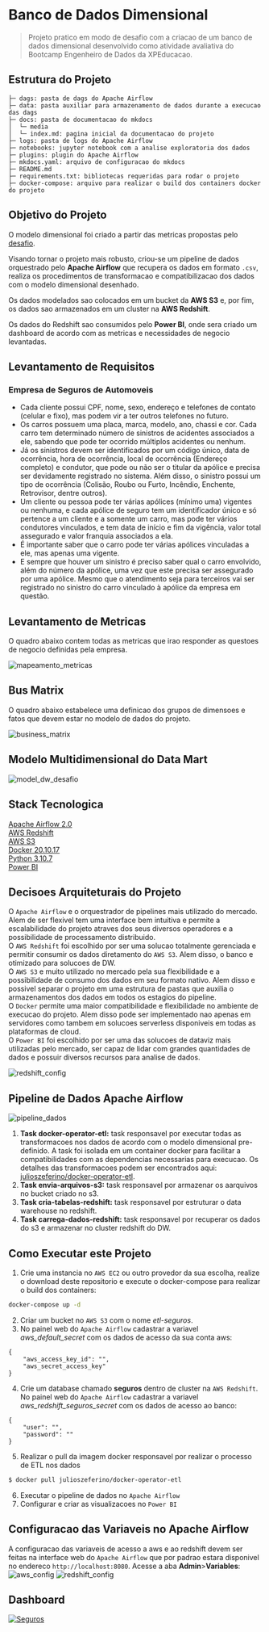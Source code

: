 # Banco de Dados Dimensional

> Projeto pratico em modo de desafio com a criacao de um banco de dados dimensional desenvolvido como atividade avaliativa do Bootcamp Engenheiro de Dados da XPEducacao.
## **Estrutura do Projeto**

    ├─ dags: pasta de dags do Apache Airflow
    ├─ data: pasta auxiliar para armazenamento de dados durante a execucao das dags
    ├─ docs: pasta de documentacao do mkdocs
    │  └─ media
    │  └─ index.md: pagina inicial da documentacao do projeto
    ├─ logs: pasta de logs do Apache Airflow
    ├─ notebooks: jupyter notebook com a analise exploratoria dos dados
    ├─ plugins: plugin do Apache Airflow
    ├─ mkdocs.yaml: arquivo de configuracao do mkdocs
    ├─ README.md
    ├─ requirements.txt: bibliotecas requeridas para rodar o projeto
    ├─ docker-compose: arquivo para realizar o build dos containers docker do projeto


## **Objetivo do Projeto**

O modelo dimensional foi criado a partir das metricas propostas pelo [desafio](media/desafio_xp.pdf).

Visando tornar o projeto mais robusto, criou-se um pipeline de dados orquestrado pelo **Apache Airflow** que recupera os dados em formato `.csv`, realiza os procedimentos de transformacao e compatibilizacao dos dados com o modelo dimensional desenhado.

Os dados modelados sao colocados em um bucket da **AWS S3** e, por fim, os dados sao armazenados em um cluster na **AWS Redshift**.

Os dados do Redshift sao consumidos pelo **Power BI**, onde sera criado um dashboard de acordo com as metricas e necessidades de negocio levantadas.

## **Levantamento de Requisitos**
### Empresa de Seguros de Automoveis
- Cada cliente possui CPF, nome, sexo, endereço e telefones de contato (celular e fixo), mas podem vir a ter outros telefones no futuro. 
- Os carros possuem uma placa, marca, modelo, ano, chassi e cor. Cada carro tem determinado número de sinistros de acidentes associados a ele, sabendo que pode ter ocorrido múltiplos acidentes ou nenhum. 
- Já os sinistros devem ser identificados por um código único, data de ocorrência, hora de ocorrência, local de ocorrência (Endereço completo) e condutor, que pode ou não ser o titular da apólice e precisa ser devidamente registrado no sistema. Além disso, o sinistro possui um tipo de ocorrência (Colisão, Roubo ou Furto, Incêndio, Enchente, Retrovisor, dentre outros). 
- Um cliente ou pessoa pode ter várias apólices (mínimo uma) vigentes ou nenhuma, e cada apólice de seguro tem um identificador único e só pertence a um cliente e a somente um carro, mas pode ter vários condutores vinculados, e tem data de início e fim da vigência, valor total assegurado e valor franquia associados a ela.
- É importante saber que o carro pode ter várias apólices vinculadas a ele, mas apenas uma vigente.
- E sempre que houver um sinistro é preciso saber qual o carro envolvido, além do número da apólice, uma vez que este precisa ser assegurado por uma apólice. Mesmo que o atendimento seja para terceiros vai ser registrado no sinistro do carro vinculado à apólice da empresa em questão. 

## **Levantamento de Metricas**

O quadro abaixo contem todas as metricas que irao responder as questoes de negocio definidas
pela empresa.

![mapeamento_metricas](media/mapeamento_metricas.png)

## **Bus Matrix**

O quadro abaixo estabelece uma definicao dos grupos de dimensoes e fatos que devem estar no
modelo de dados do projeto. 

![business_matrix](media/business_matrix.png)


## **Modelo Multidimensional do Data Mart**
![model_dw_desafio](media/model_dw_desafio.png)


## **Stack Tecnologica**

[Apache Airflow 2.0](https://airflow.apache.org/)  
[AWS Redshift](https://aws.amazon.com/pt/redshift/)  
[AWS S3](https://aws.amazon.com/pt/s3/)  
[Docker 20.10.17](https://www.docker.com/)  
[Python 3.10.7](https://www.python.org/)  
[Power BI](https://powerbi.microsoft.com/pt-br/)    

## **Decisoes Arquiteturais do Projeto**

O `Apache Airflow` e o orquestrador de pipelines mais utilizado do mercado. Alem de ser flexivel tem uma 
interface bem intuitiva e permite a escalabilidade do projeto atraves dos seus diversos operadores e a 
possibilidade de processamento distribuido.    
O `AWS Redshift` foi escolhido por ser uma solucao totalmente gerenciada e permitir consumir os dados 
diretamento do `AWS S3`. Alem disso, o banco e otimizado para solucoes de DW.    
O `AWS S3` e muito utilizado no mercado pela sua flexibilidade e a possibilidade de consumo dos dados
em seu formato nativo. Alem disso e possivel separar o projeto em uma estrutura de pastas que auxilia o 
armazenamentos dos dados em todos os estagios do pipeline.  
O `Docker` permite uma maior compatibilidade e flexibilidade no ambiente de execucao do projeto. Alem disso
pode ser implementado nao apenas em servidores como tambem em solucoes serverless disponiveis em todas as 
plataformas de cloud.  
O `Power BI` foi escolhido por ser uma das solucoes de dataviz mais utilizadas pelo mercado, ser capaz de lidar
com grandes quantidades de dados e possuir diversos recursos para analise de dados.

![redshift_config](media/arquitetura.png)

## **Pipeline de Dados Apache Airflow**
![pipeline_dados](media/pipeline.png)  
1. **Task docker-operator-etl:** task responsavel por executar todas as transformacoes nos dados de acordo com o modelo dimensional pre-definido. A task foi isolada em um container docker para facilitar a compatibilidades com as dependencias necessarias para execucao. Os detalhes das transformacoes podem ser encontrados aqui: [julioszeferino/docker-operator-etl](https://hub.docker.com/r/julioszeferino/docker-operator-etl).  
2. **Task envia-arquivos-s3:** task responsavel por armazenar os aarquivos no bucket criado no s3.  
3. **Task cria-tabelas-redshift:** task responsavel por estruturar o data warehouse no redshift.  
4. **Task carrega-dados-redshift:** task responsavel por recuperar os dados do s3 e armazenar no cluster redshift do DW.  
## **Como Executar este Projeto**

1. Crie uma instancia no `AWS EC2` ou outro provedor da sua escolha, realize o download deste repositorio e execute o docker-compose para realizar o build dos containers:
```bash
docker-compose up -d
```
2. Criar um bucket no `AWS S3` com o nome *etl-seguros*.
3. No painel web do `Apache Airflow` cadastrar a variavel *aws_default_secret* com os dados de acesso da sua conta aws:
```
{
    "aws_access_key_id": "",
    "aws_secret_access_key"
}
```
4. Crie um database chamado **seguros** dentro de cluster na `AWS Redshift`. No painel web do `Apache Airflow` cadastrar a variavel *aws_redshift_seguros_secret* com os dados de acesso ao banco:
```
{
    "user": "",
    "password": ""
}
```
5. Realizar o pull da imagem docker responsavel por realizar o processo de ETL nos dados
```bash
$ docker pull julioszeferino/docker-operator-etl
```
6. Executar o pipeline de dados no `Apache Airflow`
7. Configurar e criar as visualizacoes no `Power BI`


## **Configuracao das Variaveis no Apache Airflow**
A configuracao das variaveis de acesso a aws e ao redshift devem ser feitas na interface web do `Apache Airflow` que por padrao estara disponivel no endereco `http://localhost:8080`. Acesse a aba **Admin**>**Variables**:
![aws_config](media/variavel_aws_config.png)
![redshift_config](media/variavel_redshift_config.png)

## **Dashboard**
[![Seguros](media/seguros.png)](https://app.powerbi.com/view?r=eyJrIjoiNmIwNDg1ZjctZmY0YS00ZjYwLTlhYjgtMjcxNjQyZDJhZWY1IiwidCI6IjM0Zjc1YTY1LWUzYWItNDY3Yy1hNzhhLTcxNjkwNTBjMWY5MSJ9)  
